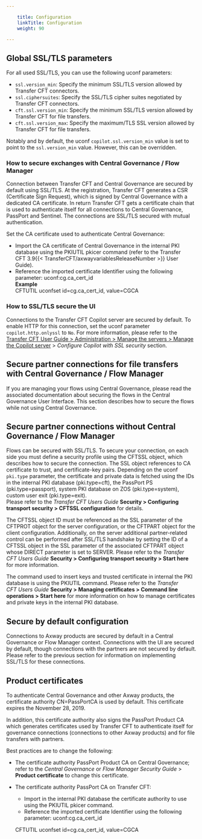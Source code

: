 ```yaml
---

    title: Configuration
    linkTitle: Configuration
    weight: 90

---
```

<span id="__RefHeading___Toc473905785"></span>

## Global SSL/TLS parameters

For all used SSL/TLS, you can use the following uconf parameters:

- `ssl.version_min`: Specify the minimum SSL/TLS version allowed by Transfer CFT connectors.
- `ssl.ciphersuites`: Specify the SSL/TLS cipher suites negotiated by Transfer CFT connectors.
- `cft.ssl.version_min`: Specify the minimum SSL/TLS version allowed by Transfer CFT for file transfers.
- `cft.ssl.version_max`: Specify the maximum/TLS SSL version allowed by Transfer CFT for file transfers.

Notably and by default, the uconf `copilot.ssl.version_min` value is set to point to the `ssl.version_min` value. However, this can be overridden.

### How to secure exchanges with Central Governance / Flow Manager

Connection between Transfer CFT and Central Governance are secured by default using SSL/TLS. At the registration, Transfer CFT generates a CSR (Certificate Sign Request), which is signed by Central Governance with a dedicated CA certificate. In return Transfer CFT gets a certificate chain that is used to authenticate itself for all connections to Central Governance, PassPort and Sentinel. The connections are SSL/TLS secured with mutual authentication.

Set the CA certificate used to authenticate Central Governance:

- Import the CA certificate of Central Governance in the internal PKI database using the PKIUTIL pkicer command (refer to the Transfer CFT 3.9{{< TransferCFT/axwayvariablesReleaseNumber >}} User Guide).
- Reference the imported certificate Identifier using the following parameter: uconf:cg.ca_cert_id  
    ****Example****  
    CFTUTIL uconfset id=cg.ca_cert_id, value=CGCA

### How to SSL/TLS secure the UI

Connections to the Transfer CFT Copilot server are secured by default. To enable HTTP for this connection, set the uconf parameter` copilot.http.onlyssl` to `No`. For more information, please refer to the [Transfer CFT User Guide &gt; Administration &gt; Manage the servers &gt; Manage the Copilot server](https://docs.axway.com/bundle/TransferCFT_38_UsersGuide_allOS_en_HTML5/page/Content/administration/manage_copilot.htm) &gt; *Configure Copilot with SSL security* section.

<span id="__RefHeading___Toc473905788"></span>

## Secure partner connections for file transfers with Central Governance / Flow Manager

If you are managing your flows using Central Governance, please read the associated documentation about securing the flows in the Central Governance User Interface. This section describes how to secure the flows while not using Central Governance.

## Secure partner connections without Central Governance / Flow Manager

Flows can be secured with SSL/TLS. To secure your connection, on each side you must define a security profile using the CFTSSL object, which describes how to secure the connection. The SSL object references to CA certificate to trust, and certificate-key pairs. Depending on the uconf `pki.type` parameter, the certificate and private data is fetched using the IDs in the internal PKI database (pki.type=cft), the PassPort PS (pki.type=passport), system PKI database on ZOS (pki.type=system), custom user exit (pki.type=exit).  
Please refer to the *Transfer CFT Users Guide* ****Security &gt; Configuring transport security &gt; CFTSSL configuration**** for details.

The CFTSSL object ID must be referenced as the SSL parameter of the CFTPROT object for the server configuration, or the CFTPART object for the client configuration. Additionally, on the server additional partner-related control can be performed after SSL/TLS handshake by setting the ID of a CFTSSL object in the SSL parameter of the associated CFTPART object whose DIRECT parameter is set to SERVER. Please refer to the *Transfer CFT Users Guide* ****Security &gt; Configuring transport security &gt; Start here**** for more information.

The command used to insert keys and trusted certificate in internal the PKI database is using the PKIUTIL command. Please refer to the *Transfer CFT Users Guide* ****Security &gt; Managing certificates &gt; Command line operations &gt; Start here**** for more information on how to manage certificates and private keys in the internal PKI database.

<span id="__RefHeading___Toc473905789"></span>

## Secure by default configuration

Connections to Axway products are secured by default in a Central Governance or Flow Manager context. Connections with the UI are secured by default, though connections with the partners are not secured by default. Please refer to the previous section for information on implementing SSL/TLS for these connections.

<span id="__RefHeading___Toc473905790"></span>

## Product certificates

To authenticate Central Governance and other Axway products, the certificate authority CN=PassPortCA is used by default. This certificate expires the November 28, 2019.

In addition, this certificate authority also signs the PassPort Product CA which generates certificates used by Transfer CFT to authenticate itself for governance connections (connections to other Axway products) and for file transfers with partners.

Best practices are to change the following:

- The certificate authority PassPort Product CA on Central Governance; refer to the *Central Governance* or *Flow Manager Security Guide* > ****Product certificate**** to change this certificate.
- The certificate authority PassPort CA on Transfer CFT:
    -   Import in the internal PKI database the certificate authority to use using the PKIUTIL pkicer command.
    -   Reference the imported certificate Identifier using the following parameter: uconf:cg.ca_cert_id

      
    CFTUTIL uconfset id=cg.ca_cert_id, value=CGCA
